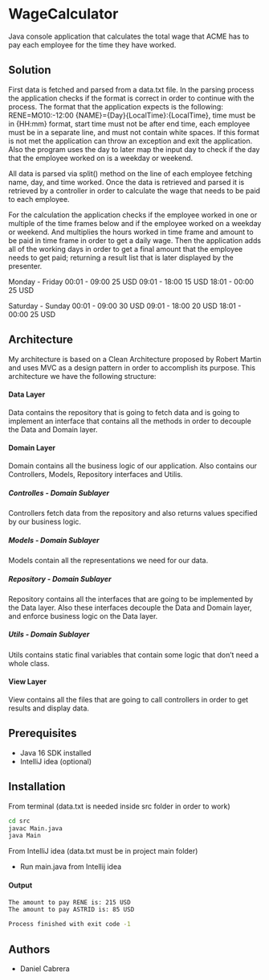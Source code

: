 # WageCalculator
Java console application that calculates the total wage that ACME has to pay each employee for the time they have worked.

## Solution
First data is fetched and parsed from a data.txt file. In the parsing process the application checks if the format is correct in order to continue with the process. The format that the application expects is the following: RENE=MO10:-12:00 {NAME}={Day}{LocalTime}:{LocalTime}, time must be in {HH:mm} format, start time must not be after end time, each employee must be in a separate line, and must not contain white spaces. If this format is not met the application can throw an exception and exit the application. Also the program uses the day to later map the input day to check if the day that the employee worked on is a weekday or weekend.

All data is parsed via split() method on the line of each employee fetching name, day, and time worked. Once the data is retrieved and parsed it is retrieved by a controller in order to calculate the wage that needs to be paid to each employee.

For the calculation the application checks if the employee worked in one or multiple of the time frames below and if the employee worked on a weekday or weekend. And multiplies the hours worked in time frame and amount to be paid in time frame in order to get a daily wage. Then the application adds all of the working days in order to get a final amount that the employee needs to get paid; returning a result list that is later displayed by the presenter.

Monday - Friday
00:01 - 09:00 25 USD
09:01 - 18:00 15 USD
18:01 - 00:00 25 USD

Saturday - Sunday
00:01 - 09:00 30 USD
09:01 - 18:00 20 USD
18:01 - 00:00 25 USD

## Architecture
My architecture is based on a Clean Architecture proposed by Robert Martin and uses MVC as a design pattern in order to accomplish its purpose. This architecture we have the following structure:

#### Data Layer
Data contains the repository that is going to fetch data and is going to implement an interface that contains all the methods in order to decouple the Data and Domain layer.

#### Domain Layer
Domain contains all the business logic of our application. Also contains our Controllers, Models, Repository interfaces and Utilis.

##### Controlles - Domain Sublayer 
Controllers fetch data from the repository and also returns values specified by our business logic.

##### Models - Domain Sublayer 
Models contain all the representations we need for our data.

##### Repository - Domain Sublayer
Repository contains all the interfaces that are going to be implemented by the Data layer. Also these interfaces decouple the Data and Domain layer, and enforce business logic on the Data layer.

##### Utils - Domain Sublayer
Utils contains static final variables that contain some logic that don’t need a whole class.


#### View Layer
View contains all the files that are going to call controllers in order to get results and display data.

## Prerequisites
- Java 16 SDK installed
- IntelliJ idea (optional) 

## Installation
From terminal (data.txt is needed inside src folder in order to work)
```sh
cd src
javac Main.java
java Main 
```

From IntelliJ idea (data.txt must be in project main folder)
- Run main.java from Intellij idea

#### Output
```sh
The amount to pay RENE is: 215 USD
The amount to pay ASTRID is: 85 USD

Process finished with exit code -1
```

## Authors
* Daniel Cabrera
